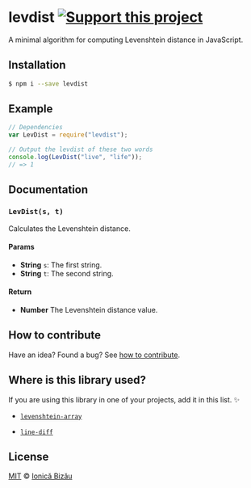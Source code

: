 # levdist [![Support this project][donate-now]][paypal-donations]

A minimal algorithm for computing Levenshtein distance in JavaScript.

## Installation

```sh
$ npm i --save levdist
```

## Example

```js
// Dependencies
var LevDist = require("levdist");

// Output the levdist of these two words
console.log(LevDist("live", "life"));
// => 1
```

## Documentation

### `LevDist(s, t)`
Calculates the Levenshtein distance.

#### Params
- **String** `s`: The first string.
- **String** `t`: The second string.

#### Return
- **Number** The Levenshtein distance value.

## How to contribute
Have an idea? Found a bug? See [how to contribute][contributing].

## Where is this library used?
If you are using this library in one of your projects, add it in this list. :sparkles:

 - [`levenshtein-array`](https://github.com/IonicaBizau/node-levenshtein-array)

 - [`line-diff`](https://github.com/IonicaBizau/node-line-diff)

## License

[MIT][license] © [Ionică Bizău][website]

[paypal-donations]: https://www.paypal.com/cgi-bin/webscr?cmd=_s-xclick&hosted_button_id=RVXDDLKKLQRJW
[donate-now]: http://i.imgur.com/6cMbHOC.png

[license]: http://showalicense.com/?fullname=Ionic%C4%83%20Biz%C4%83u%20%3Cbizauionica%40gmail.com%3E%20(http%3A%2F%2Fionicabizau.net)&year=2014#license-mit
[website]: http://ionicabizau.net
[contributing]: /CONTRIBUTING.md
[docs]: /DOCUMENTATION.md